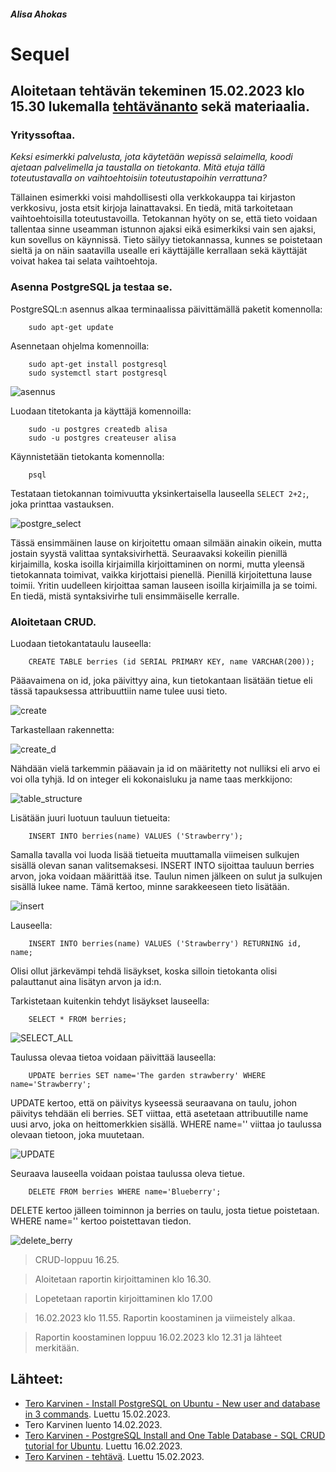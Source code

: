 
##### Alisa Ahokas

# Sequel													

## Aloitetaan tehtävän tekeminen 15.02.2023 klo 15.30 lukemalla [tehtävänanto](https://terokarvinen.com/2023/linux-palvelimet-2023-alkukevat/) sekä materiaalia.

### Yrityssoftaa. 

*Keksi esimerkki palvelusta, jota käytetään wepissä selaimella, koodi ajetaan palvelimella ja taustalla on tietokanta. Mitä etuja tällä toteutustavalla on vaihtoehtoisiin toteutustapoihin verrattuna?*

Tällainen esimerkki voisi mahdollisesti olla verkkokauppa tai kirjaston verkkosivu, josta etsit kirjoja lainattavaksi. En tiedä, mitä tarkoitetaan vaihtoehtoisilla toteutustavoilla. Tetokannan hyöty on se, että tieto voidaan tallentaa sinne useamman istunnon ajaksi eikä esimerkiksi vain sen ajaksi, kun sovellus on käynnissä. Tieto säilyy tietokannassa, kunnes se poistetaan sieltä ja on näin saatavilla usealle eri käyttäjälle kerrallaan sekä käyttäjät voivat hakea tai selata vaihtoehtoja.

### Asenna PostgreSQL ja testaa se.

PostgreSQL:n asennus alkaa terminaalissa päivittämällä paketit komennolla:

        sudo apt-get update

Asennetaan ohjelma komennoilla:

        sudo apt-get install postgresql
        sudo systemctl start postgresql
        
        
![asennus](https://user-images.githubusercontent.com/112398757/219333437-5287e4c9-fdd0-41fb-8b39-be7d0896596a.JPG)



Luodaan titetokanta ja käyttäjä komennoilla:

        sudo -u postgres createdb alisa
        sudo -u postgres createuser alisa

Käynnistetään tietokanta komennolla:

        psql

Testataan tietokannan toimivuutta yksinkertaisella lauseella `SELECT 2+2;`, joka printtaa vastauksen.


![postgre_select](https://user-images.githubusercontent.com/112398757/219333665-7f750eab-553b-4944-aebc-4ec5836539b3.JPG)


Tässä ensimmäinen lause on kirjoitettu omaan silmään ainakin oikein, mutta jostain syystä valittaa syntaksivirhettä. Seuraavaksi kokeilin pienillä kirjaimilla, koska isoilla kirjaimilla kirjoittaminen on normi, mutta yleensä tietokannata toimivat, vaikka kirjottaisi pienellä. Pienillä kirjoitettuna lause toimii. Yritin uudelleen kirjoittaa saman lauseen isoilla kirjaimilla ja se toimi. En tiedä, mistä syntaksivirhe tuli ensimmäiselle kerralle.

### Aloitetaan CRUD. 

Luodaan tietokantataulu lauseella:

        CREATE TABLE berries (id SERIAL PRIMARY KEY, name VARCHAR(200));

Pääavaimena on id, joka päivittyy aina, kun tietokantaan lisätään tietue eli tässä tapauksessa attribuuttiin name tulee uusi tieto.


![create](https://user-images.githubusercontent.com/112398757/219335858-5a718569-044a-4692-b1b4-dd1b78fe3368.JPG)



Tarkastellaan rakennetta:


![create_d](https://user-images.githubusercontent.com/112398757/219335920-ab14d428-1f57-470f-96f6-c34dc0cf53c4.JPG)


Nähdään vielä tarkemmin pääavain ja id on määritetty not nulliksi eli arvo ei voi olla tyhjä. Id on integer eli kokonaisluku ja name taas merkkijono:


![table_structure](https://user-images.githubusercontent.com/112398757/219335951-f54c4060-45f6-4bfb-8f3e-0362dbc3493f.JPG)



Lisätään juuri luotuun tauluun tietueita:

        INSERT INTO berries(name) VALUES ('Strawberry');

Samalla tavalla voi luoda lisää tietueita muuttamalla viimeisen sulkujen sisällä olevan sanan valitsemaksesi. INSERT INTO sijoittaa tauluun berries arvon, joka voidaan määrittää itse. Taulun nimen jälkeen on sulut ja sulkujen sisällä lukee name. Tämä kertoo, minne sarakkeeseen tieto lisätään.


![insert](https://user-images.githubusercontent.com/112398757/219335633-8f804c24-14d5-4306-8b44-ebd7d5103e63.JPG)



Lauseella:

        INSERT INTO berries(name) VALUES ('Strawberry') RETURNING id, name;

Olisi ollut järkevämpi tehdä lisäykset, koska silloin tietokanta olisi palauttanut aina lisätyn arvon ja id:n.

Tarkistetaan kuitenkin tehdyt lisäykset lauseella:

        SELECT * FROM berries;
        
        
![SELECT_ALL](https://user-images.githubusercontent.com/112398757/219335516-5f8b119c-c87b-4c37-be71-1d68317e82bc.JPG)



Taulussa olevaa tietoa voidaan päivittää lauseella:

        UPDATE berries SET name='The garden strawberry' WHERE  name='Strawberry';

UPDATE kertoo, että on päivitys kyseessä seuraavana on taulu, johon päivitys tehdään eli berries. SET viittaa, että asetetaan attribuutille name uusi arvo, joka on heittomerkkien sisällä. WHERE name='' viittaa jo taulussa olevaan tietoon, joka muutetaan.


![UPDATE](https://user-images.githubusercontent.com/112398757/219335443-d01a52e8-eb0b-4935-bc6f-8a75527fa0c1.JPG)



Seuraava lauseella voidaan poistaa taulussa oleva tietue.

        DELETE FROM berries WHERE name='Blueberry';

DELETE kertoo jälleen toiminnon ja berries on taulu, josta tietue poistetaan. WHERE name='' kertoo poistettavan tiedon.


![delete_berry](https://user-images.githubusercontent.com/112398757/219335375-aa51a865-c028-4d95-8cb2-549a857b6caa.JPG)



> CRUD-loppuu 16.25.

> Aloitetaan raportin kirjoittaminen klo 16.30.

> Lopetetaan raportin kirjoittaminen klo 17.00


> 16.02.2023 klo 11.55. Raportin koostaminen ja viimeistely alkaa.

> Raportin koostaminen loppuu 16.02.2023 klo 12.31 ja lähteet merkitään.


## Lähteet:

- [Tero Karvinen - Install PostgreSQL on Ubuntu - New user and database in 3 commands](https://terokarvinen.com/2016/03/03/install-postgresql-on-ubuntu-new-user-and-database-in-3-commands/). Luettu 15.02.2023.
- Tero Karvinen luento 14.02.2023.
- [Tero Karvinen - PostgreSQL Install and One Table Database - SQL CRUD tutorial for Ubuntu](https://terokarvinen.com/2016/03/05/postgresql-install-and-one-table-database-sql-crud-tutorial-for-ubuntu/). Luettu 16.02.2023.
- [Tero Karvinen - tehtävä](https://terokarvinen.com/2023/linux-palvelimet-2023-alkukevat/). Luettu 15.02.2023.

